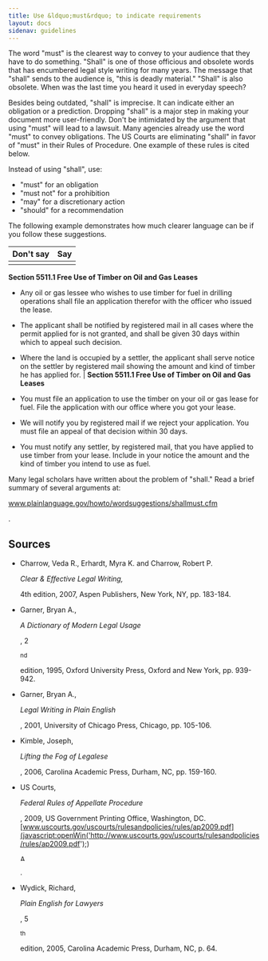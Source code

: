 ```yaml
---
title: Use &ldquo;must&rdquo; to indicate requirements
layout: docs
sidenav: guidelines
---
```


The word "must" is the clearest way to convey to your audience that they have to do something. "Shall" is one of those officious and obsolete words that has encumbered legal style writing for many years. The message that "shall" sends to the audience is, "this is deadly material." "Shall" is also obsolete. When was the last time you heard it used in everyday speech?

Besides being outdated, "shall" is imprecise. It can indicate either an obligation or a prediction. Dropping "shall" is a major step in making your document more user-friendly. Don't be intimidated by the argument that using "must" will lead to a lawsuit. Many agencies already use the word "must" to convey obligations. The US Courts are eliminating "shall" in favor of "must" in their Rules of Procedure. One example of these rules is cited below.

Instead of using "shall", use:

- "must" for an obligation
- "must not" for a prohibition
- "may" for a discretionary action
- "should" for a recommendation

The following example demonstrates how much clearer language can be if you follow these suggestions.

Don't say | Say
--------- | ---
          |

**Section 5511.1 Free Use of Timber on Oil and Gas Leases**

- Any oil or gas lessee who wishes to use timber for fuel in drilling operations shall file an application therefor with the officer who issued the lease.
- The applicant shall be notified by registered mail in all cases where the permit applied for is not granted, and shall be given 30 days within which to appeal such decision.
- Where the land is occupied by a settler, the applicant shall serve notice on the settler by registered mail showing the amount and kind of timber he has applied for. | **Section 5511.1 Free Use of Timber on Oil and Gas Leases**

- You must file an application to use the timber on your oil or gas lease for fuel. File the application with our office where you got your lease.

- We will notify you by registered mail if we reject your application. You must file an appeal of that decision within 30 days.

- You must notify any settler, by registered mail, that you have applied to use timber from your lease. Include in your notice the amount and the kind of timber you intend to use as fuel.

Many legal scholars have written about the problem of "shall." Read a brief summary of several arguments at:

<cfoutput>
  <a href="javascript:openWin('#level#howto/wordsuggestions/shallmust.cfm');">www.plainlanguage.gov/howto/wordsuggestions/shallmust.cfm</a>
</cfoutput>

.

## Sources

- Charrow, Veda R., Erhardt, Myra K. and Charrow, Robert P.

  <cite>Clear &amp; Effective Legal Writing,</cite>

  4th edition, 2007, Aspen Publishers, New York, NY, pp. 183-184.

- Garner, Bryan A.,

  <cite>A Dictionary of Modern Legal Usage</cite>

  , 2

  <sup>nd</sup>

  edition, 1995, Oxford University Press, Oxford and New York, pp. 939-942.

- Garner, Bryan A.,

  <cite>Legal Writing in Plain English</cite>

  , 2001, University of Chicago Press, Chicago, pp. 105-106.

- Kimble, Joseph,

  <cite>Lifting the Fog of Legalese</cite>

  , 2006, Carolina Academic Press, Durham, NC, pp. 159-160.

- US Courts,

  <cite>Federal Rules of Appellate Procedure</cite>

  , 2009, US Government Printing Office, Washington, DC. [www.uscourts.gov/uscourts/rulesandpolicies/rules/ap2009.pdf](javascript:openWin('http://www.uscourts.gov/uscourts/rulesandpolicies/rules/ap2009.pdf');)

  <cfoutput>
    <img src="#level#graphics/pdf_icon.gif" alt="Adobe Acrobat Reader icon" width="10" height="12" border="0">
  </cfoutput>

  .

- Wydick, Richard,

  <cite>Plain English for Lawyers</cite>

  , 5

  <sup>th</sup>

  edition, 2005, Carolina Academic Press, Durham, NC, p. 64.
